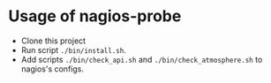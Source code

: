 Usage of nagios-probe
=====================

* Clone this project
* Run script `./bin/install.sh`.
* Add scripts `./bin/check_api.sh` and `./bin/check_atmosphere.sh` to nagios's configs.

